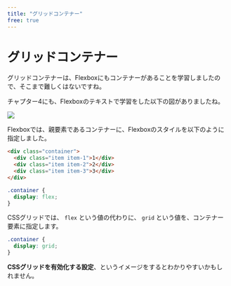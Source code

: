 ```yaml
---
title: "グリッドコンテナー"
free: true
---
```


# グリッドコンテナー

グリッドコンテナーは、Flexboxにもコンテナーがあることを学習しましたので、そこまで難しくはないですね。

チャプター4にも、Flexboxのテキストで学習をした以下の図がありましたね。

![](https://storage.googleapis.com/zenn-user-upload/380pa6mt7gflcrslebu55dpamzcp)

Flexboxでは、親要素であるコンテナーに、Flexboxのスタイルを以下のように指定しました。

```html
<div class="container">
  <div class="item item-1">1</div>
  <div class="item item-2">2</div>
  <div class="item item-3">3</div>
</div>
```

```css
.container {
  display: flex;
}
```

CSSグリッドでは、 `flex` という値の代わりに、 `grid` という値を、コンテナー要素に指定します。

```css
.container {
  display: grid;
}
```

**CSSグリッドを有効化する設定**、というイメージをするとわかりやすいかもしれません。